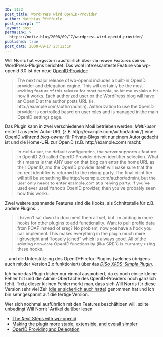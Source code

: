 ```yaml
---
ID: 1152
post_title: WordPress wird OpenID-Provider
author: Matthias Pfefferle
post_excerpt: ""
layout: post
permalink: >
  https://notiz.blog/2008/09/17/wordpress-wird-openid-provider/
published: true
post_date: 2008-09-17 23:12:18
---
```

<!-- wp:paragraph -->
<p>Will Norris hat vorgestern ausführlich über die neuen Features seines WordPress-Plugins berichtet. Das wohl interessanteste Feature von wp-openid 3.0 ist der neue <a href="http://willnorris.com/2008/09/providing-and-delegating-openids">OpenID-Provider</a>:</p>
<!-- /wp:paragraph -->

<!-- wp:quote -->
<blockquote class="wp-block-quote">
	<p>The next major release of wp-openid includes a built-in OpenID provider and delegation engine. This will certainly be the most exciting feature of this release for most people, so let me explain a bit how it works. Each authorized user on the WordPress blog will have an OpenID at the author posts URL (ie. http://example.com/author/admin). Authorization to use the OpenID provider is controlled based on user roles and is managed in the main OpenID settings page.</p>
</blockquote>
<!-- /wp:quote -->

<!-- wp:paragraph -->
<p>Das Plugin kann in zwei verschiedenen Modi betrieben werden. <em>Multi-user</em> erstellt aus jeder Autor-URL (z.B. http://example.com/author/admin/) eine OpenID während <em>blog-owner</em> für Private-Blogs mit nur einem Autor gedacht ist und die Home-URL zur OpenID (z.B. http://example.com) macht:</p>
<!-- /wp:paragraph -->

<!-- wp:quote -->
<blockquote class="wp-block-quote">
	<p>In multi-user, the default configuration, the server supports a feature in OpenID 2.0 called OpenID Provider driven identifier selection. What this means is that ANY user on that blog can enter the home URL as their OpenID, and the OpenID provider itself will make sure that the correct identifier is returned to the relying party. The final identifier will still be something like http://example.com/author/admin/, but the user only needs to enter example.com at a relying party. If you’ve used ever used Yahoo’s OpenID provider, then you’ve probably seen how this works.</p>
</blockquote>
<!-- /wp:quote -->

<!-- wp:paragraph -->
<p>Zwei weitere spannende Features sind die Hooks, als Schnittstelle für z.B. andere Plugins...</p>
<!-- /wp:paragraph -->

<!-- wp:quote -->
<blockquote class="wp-block-quote">
	<p>I haven’t sat down to document them all yet, but I’m adding in more hooks for other plugins to add functionality. Want to pull profile data from FOAF instead of sreg? No problem, now you have a hook you can implement. This makes everything in the plugin much more lightweight and “loosely joined” which is always good. All of the existing non-core OpenID functionality (like SREG) is currently using these hooks.</p>
</blockquote>
<!-- /wp:quote -->

<!-- wp:paragraph -->
<p>...und die Unterstützung des OpenID-Firefox-Plugins (welches übrigens auch mit der Version 2.x funktioniert) über das <em><a href="http://diso.googlecode.com/svn/wordpress/wp-xrds-simple/branches/refactoring/">DiSo XRDS-Simple Plugin</a></em>.</p>
<!-- /wp:paragraph -->

<!-- wp:paragraph -->
<p>Ich habe das Plugin bisher nur einmal ausprobiert, da es noch einige kleine Fehler hat und die Admin-Oberfläche des OpenID-Providers noch gänzlich fehlt. Trotz dieser kleinen Fehler merkt man, dass sich Will Norris für diese Version sehr viel Zeit (<a href="http://factoryjoe.com/blog/2008/05/13/im-joining-vidoop-to-work-on-diso-full-time/">die er sicherlich auch hatte</a>) genommen hat und ich bin sehr gespannt auf die fertige Version.</p>
<!-- /wp:paragraph -->

<!-- wp:paragraph -->
<p>Wer sich nochmal ausführlich mit den Features beschäftigen will, sollte unbedingt Will Norris' Artikel darüber lesen:</p>
<!-- /wp:paragraph -->

<!-- wp:list -->
<ul>
	<li><a href="http://willnorris.com/2008/09/the-next-steps-with-wp-openid">The Next Steps with wp-openid</a></li>
	<li><a href="http://willnorris.com/2008/09/wp-openid-faster-stronger-better">Making the plugin more stable, extensible, and overall simpler</a></li>
	<li><a href="http://willnorris.com/2008/09/providing-and-delegating-openids">OpenID Providing and Delegation</a></li>
</ul>
<!-- /wp:list -->